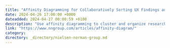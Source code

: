 ```yaml
---
title: "Affinity Diagramming for Collaboratively Sorting UX Findings and Design Ideas"
date: 2024-04-26 17:00:00 +0000
dateadded: 2024-04-27 00:00:59 +0100
description: "Use affinity diagramming to cluster and organize research findings or to sort design ideas in ideation workshops."
link: "https://www.nngroup.com/articles/affinity-diagram/"
category:
directory: _directory/nielsen-norman-group.md
---
```

